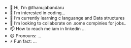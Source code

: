 - 👋 Hi, I’m @thanujabandaru
- 👀 I’m interested in coding...
- 🌱 I’m currently learning c languange and Data structures
- 💞️ I’m looking to collaborate on .some compinies for jobs..
- 📫 How to reach me iam in linkedin ...
- 😄 Pronouns: ...
- ⚡ Fun fact: ...

<!---
thanuja2226/thanuja2226 is a ✨ special ✨ repository because its `README.md` (this file) appears on your GitHub profile.
You can click the Preview link to take a look at your changes.
--->
